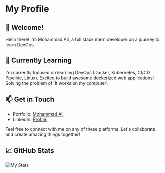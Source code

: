 # My Profile

## 👋 Welcome!

Hello there! I'm Mohammad Ali, a full stack mern developer on a journey to learn DevOps.

## 🌱 Currently Learning

I'm currently focused on learning DevOps (Docker, Kubernetes, CI/CD Pipeline, Linux). Excited to build awesome dockerized web applications! Solving the problem of 'It works on my computer'.

## 📫 Get in Touch

- Portfolio: [Mohammad Ali](https://mohammad-ali.click)
- LinkedIn: [Profile](https://www.linkedin.com/in/mohammad-ali-rauf/)]

Feel free to connect with me on any of these platforms. Let's collaborate and create amazing things together!

## 📈 GitHub Stats

![My Stats](https://github-readme-stats.vercel.app/api?username=Mohammad-Ali-Rauf&show_icons=true&theme=radical)
